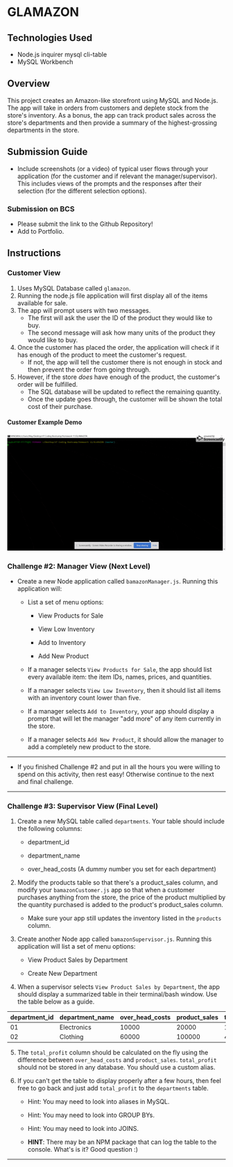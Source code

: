 # GLAMAZON

## Technologies Used
* Node.js
    inquirer
    mysql
    cli-table
* MySQL Workbench

## Overview

This project creates an Amazon-like storefront using MySQL and Node.js. The app will take in orders from customers and deplete stock from the store's inventory. As a bonus, the app can track product sales across the store's departments and then provide a summary of the highest-grossing departments in the store.

## Submission Guide

* Include screenshots (or a video) of typical user flows through your application (for the customer and if relevant the manager/supervisor). This includes views of the prompts and the responses after their selection (for the different selection options).

### Submission on BCS

* Please submit the link to the Github Repository!
* Add to Portfolio.

## Instructions

### Customer View

1. Uses MySQL Database called `glamazon`.
2. Running the node.js file application will first display all of the items available for sale. 
3. The app will prompt users with two messages.
   * The first will ask the user the ID of the product they would like to buy.
   * The second message will ask how many units of the product they would like to buy.
4. Once the customer has placed the order, the application will check if it has enough of the product to meet the customer's request.
   * If not, the app will tell the customer there is not enough in stock and then prevent the order from going through.
5. However, if the store _does_ have enough of the product, the customer's order will be fulfilled.
   * The SQL database will be updated to reflect the remaining quantity.
   * Once the update goes through, the customer will be shown the total cost of their purchase.

#### Customer Example Demo
<img src='./images/customer-example.gif'><br>

### Challenge #2: Manager View (Next Level)

* Create a new Node application called `bamazonManager.js`. Running this application will:

  * List a set of menu options:

    * View Products for Sale
    
    * View Low Inventory
    
    * Add to Inventory
    
    * Add New Product

  * If a manager selects `View Products for Sale`, the app should list every available item: the item IDs, names, prices, and quantities.

  * If a manager selects `View Low Inventory`, then it should list all items with an inventory count lower than five.

  * If a manager selects `Add to Inventory`, your app should display a prompt that will let the manager "add more" of any item currently in the store.

  * If a manager selects `Add New Product`, it should allow the manager to add a completely new product to the store.

- - -

* If you finished Challenge #2 and put in all the hours you were willing to spend on this activity, then rest easy! Otherwise continue to the next and final challenge.

- - -

### Challenge #3: Supervisor View (Final Level)

1. Create a new MySQL table called `departments`. Your table should include the following columns:

   * department_id

   * department_name

   * over_head_costs (A dummy number you set for each department)

2. Modify the products table so that there's a product_sales column, and modify your `bamazonCustomer.js` app so that when a customer purchases anything from the store, the price of the product multiplied by the quantity purchased is added to the product's product_sales column.

   * Make sure your app still updates the inventory listed in the `products` column.

3. Create another Node app called `bamazonSupervisor.js`. Running this application will list a set of menu options:

   * View Product Sales by Department
   
   * Create New Department

4. When a supervisor selects `View Product Sales by Department`, the app should display a summarized table in their terminal/bash window. Use the table below as a guide.

| department_id | department_name | over_head_costs | product_sales | total_profit |
| ------------- | --------------- | --------------- | ------------- | ------------ |
| 01            | Electronics     | 10000           | 20000         | 10000        |
| 02            | Clothing        | 60000           | 100000        | 40000        |

5. The `total_profit` column should be calculated on the fly using the difference between `over_head_costs` and `product_sales`. `total_profit` should not be stored in any database. You should use a custom alias.

6. If you can't get the table to display properly after a few hours, then feel free to go back and just add `total_profit` to the `departments` table.

   * Hint: You may need to look into aliases in MySQL.

   * Hint: You may need to look into GROUP BYs.

   * Hint: You may need to look into JOINS.

   * **HINT**: There may be an NPM package that can log the table to the console. What's is it? Good question :)

- - -